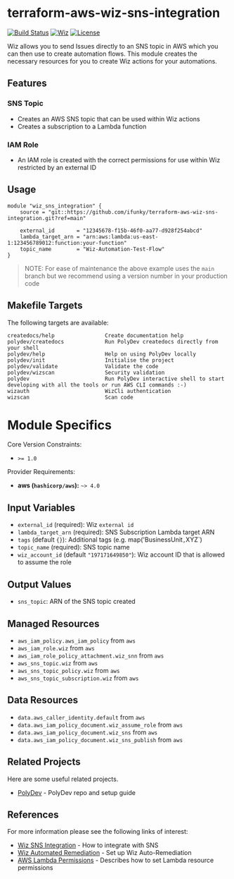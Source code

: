 

# terraform-aws-wiz-sns-integration
 [![Build Status](https://circleci.com/gh/ifunky/terraform-aws-wiz-sns-integration.svg?style=svg)](https://circleci.com/gh/ifunky/terraform-aws-wiz-sns-integration/) [![Wiz](https://img.shields.io/badge/Wiz%20Security-CIS%201.5.0-green)](https://www.wiz.io/solutions/iac) [![License](https://img.shields.io/badge/License-Apache%202.0-blue.svg)](https://opensource.org/licenses/Apache-2.0)

Wiz allows you to send Issues directly to an SNS topic in AWS which you can then use to create automation flows. This module creates the necessary resources for you to create Wiz actions for your automations.

## Features

### SNS Topic

- Creates an AWS SNS topic that can be used within Wiz actions
- Creates a subscription to a Lambda function

### IAM Role
- An IAM role is created with the correct permissions for use within Wiz restricted by an external ID



## Usage
```hcl
module "wiz_sns_integration" {
    source = "git::https://github.com/ifunky/terraform-aws-wiz-sns-integration.git?ref=main"

    external_id       = "12345678-f15b-46f0-aa77-d928f254abcd"
    lambda_target_arn = "arn:aws:lambda:us-east-1:123456789012:function:your-function"
    topic_name        = "Wiz-Automation-Test-Flow"
}  

```
> NOTE: For ease of maintenance the above example uses the `main` branch but we recommend using a version number in your production code


## Makefile Targets
The following targets are available: 

```
createdocs/help                Create documentation help
polydev/createdocs             Run PolyDev createdocs directly from your shell
polydev/help                   Help on using PolyDev locally
polydev/init                   Initialise the project
polydev/validate               Validate the code
polydev/wizscan                Security validation
polydev                        Run PolyDev interactive shell to start developing with all the tools or run AWS CLI commands :-)
wizauth                        WizCli authentication
wizscan                        Scan code
```
# Module Specifics

Core Version Constraints:
* `>= 1.0`

Provider Requirements:
* **aws (`hashicorp/aws`):** `~> 4.0`

## Input Variables
* `external_id` (required): Wiz `external id`
* `lambda_target_arn` (required): SNS Subscription Lambda target ARN
* `tags` (default `{}`): Additional tags (e.g. map('BusinessUnit`,`XYZ`)
* `topic_name` (required): SNS topic name
* `wiz_account_id` (default `"197171649850"`): Wiz account ID that is allowed to assume the role

## Output Values
* `sns_topic`: ARN of the SNS topic created

## Managed Resources
* `aws_iam_policy.aws_iam_policy` from `aws`
* `aws_iam_role.wiz` from `aws`
* `aws_iam_role_policy_attachment.wiz_snn` from `aws`
* `aws_sns_topic.wiz` from `aws`
* `aws_sns_topic_policy.wiz` from `aws`
* `aws_sns_topic_subscription.wiz` from `aws`

## Data Resources
* `data.aws_caller_identity.default` from `aws`
* `data.aws_iam_policy_document.wiz_assume_role` from `aws`
* `data.aws_iam_policy_document.wiz_sns` from `aws`
* `data.aws_iam_policy_document.wiz_sns_publish` from `aws`




## Related Projects

Here are some useful related projects.

- [PolyDev](https://github.com/ifunky/polydev) - PolyDev repo and setup guide





## References

For more information please see the following links of interest: 

- [Wiz SNS Integration](https://docs.wiz.io/wiz-docs/docs/sns-integration) - How to integrate with SNS
- [Wiz Automated Remediation](https://docs.wiz.io/wiz-docs/docs/auto-rem-aws) - Set up Wiz Auto-Remediation
- [AWS Lambda Permissions](https://docs.aws.amazon.com/lambda/latest/dg/access-control-resource-based.html#permissions-resource-serviceinvoke) - Describes how to set Lambda resource permissions

